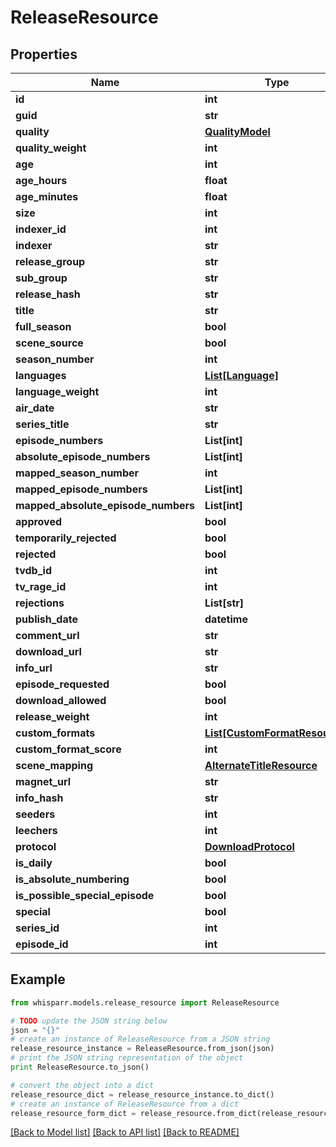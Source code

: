 # ReleaseResource


## Properties
Name | Type | Description | Notes
------------ | ------------- | ------------- | -------------
**id** | **int** |  | [optional] 
**guid** | **str** |  | [optional] 
**quality** | [**QualityModel**](QualityModel.md) |  | [optional] 
**quality_weight** | **int** |  | [optional] 
**age** | **int** |  | [optional] 
**age_hours** | **float** |  | [optional] 
**age_minutes** | **float** |  | [optional] 
**size** | **int** |  | [optional] 
**indexer_id** | **int** |  | [optional] 
**indexer** | **str** |  | [optional] 
**release_group** | **str** |  | [optional] 
**sub_group** | **str** |  | [optional] 
**release_hash** | **str** |  | [optional] 
**title** | **str** |  | [optional] 
**full_season** | **bool** |  | [optional] 
**scene_source** | **bool** |  | [optional] 
**season_number** | **int** |  | [optional] 
**languages** | [**List[Language]**](Language.md) |  | [optional] 
**language_weight** | **int** |  | [optional] 
**air_date** | **str** |  | [optional] 
**series_title** | **str** |  | [optional] 
**episode_numbers** | **List[int]** |  | [optional] 
**absolute_episode_numbers** | **List[int]** |  | [optional] 
**mapped_season_number** | **int** |  | [optional] 
**mapped_episode_numbers** | **List[int]** |  | [optional] 
**mapped_absolute_episode_numbers** | **List[int]** |  | [optional] 
**approved** | **bool** |  | [optional] 
**temporarily_rejected** | **bool** |  | [optional] 
**rejected** | **bool** |  | [optional] 
**tvdb_id** | **int** |  | [optional] 
**tv_rage_id** | **int** |  | [optional] 
**rejections** | **List[str]** |  | [optional] 
**publish_date** | **datetime** |  | [optional] 
**comment_url** | **str** |  | [optional] 
**download_url** | **str** |  | [optional] 
**info_url** | **str** |  | [optional] 
**episode_requested** | **bool** |  | [optional] 
**download_allowed** | **bool** |  | [optional] 
**release_weight** | **int** |  | [optional] 
**custom_formats** | [**List[CustomFormatResource]**](CustomFormatResource.md) |  | [optional] 
**custom_format_score** | **int** |  | [optional] 
**scene_mapping** | [**AlternateTitleResource**](AlternateTitleResource.md) |  | [optional] 
**magnet_url** | **str** |  | [optional] 
**info_hash** | **str** |  | [optional] 
**seeders** | **int** |  | [optional] 
**leechers** | **int** |  | [optional] 
**protocol** | [**DownloadProtocol**](DownloadProtocol.md) |  | [optional] 
**is_daily** | **bool** |  | [optional] 
**is_absolute_numbering** | **bool** |  | [optional] 
**is_possible_special_episode** | **bool** |  | [optional] 
**special** | **bool** |  | [optional] 
**series_id** | **int** |  | [optional] 
**episode_id** | **int** |  | [optional] 

## Example

```python
from whisparr.models.release_resource import ReleaseResource

# TODO update the JSON string below
json = "{}"
# create an instance of ReleaseResource from a JSON string
release_resource_instance = ReleaseResource.from_json(json)
# print the JSON string representation of the object
print ReleaseResource.to_json()

# convert the object into a dict
release_resource_dict = release_resource_instance.to_dict()
# create an instance of ReleaseResource from a dict
release_resource_form_dict = release_resource.from_dict(release_resource_dict)
```
[[Back to Model list]](../README.md#documentation-for-models) [[Back to API list]](../README.md#documentation-for-api-endpoints) [[Back to README]](../README.md)


